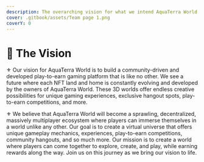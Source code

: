 ```yaml
---
description: The overarching vision for what we intend AquaTerra World to become.
cover: .gitbook/assets/Team page 1.png
coverY: 0
---
```


# 💭 The Vision

⚜️ Our vision for AquaTerra World is to build a community-driven and developed play-to-earn gaming platform that is like no other. We see a future where each NFT land and home is constantly evolving and developed by the owners of AquaTerra World. These 3D worlds offer endless creative possibilities for unique gaming experiences, exclusive hangout spots, play-to-earn competitions, and more.

⚜️ We believe that AquaTerra World will become a sprawling, decentralized, massively multiplayer ecosystem where players can immerse themselves in a world unlike any other. Our goal is to create a virtual universe that offers unique gameplay mechanics, experiences, play-to-earn competitions, community hangouts, and so much more. Our mission is to create a world where players can come together to explore, create, and play, while earning rewards along the way. Join us on this journey as we bring our vision to life.

